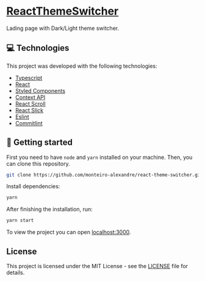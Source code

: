 <h1>
  <a href="#">
    ReactThemeSwitcher
  </a>
</h1>

Lading page with Dark/Light theme switcher.

## 💻 Technologies

This project was developed with the following technologies:

- [Typescript](https://www.typescriptlang.org/)
- [React](https://reactjs.org)
- [Styled Components](https://styled-components.com/)
- [Context API](https://pt-br.reactjs.org/docs/context.html)
- [React Scroll](https://github.com/fisshy/react-scroll)
- [React Slick](https://react-slick.neostack.com/)
- [Eslint](https://eslint.org/)
- [Commitlint](https://commitlint.js.org/#/)

## 📝 Getting started

First you need to have `node` and `yarn` installed on your machine. Then, you can clone this repository.

```bash
git clone https://github.com/monteiro-alexandre/react-theme-switcher.git
```

Install dependencies:

```bash
yarn
```

After finishing the installation, run:

```bash
yarn start
```

To view the project you can open [localhost:3000](http://localhost:3000).

## License

This project is licensed under the MIT License - see the [LICENSE](LICENSE.md) file for details.
